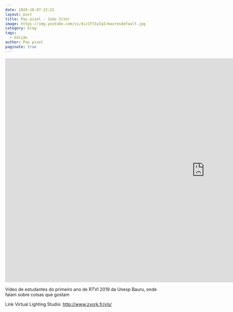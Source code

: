 ```yaml
---
date: 2020-10-07-22:21
layout: post
title: Pau pixel - João Vitor
image: https://img.youtube.com/vi/4iz1Yl5yIqI/maxresdefault.jpg
category: blog
tags:
  - Edição
author: Pau pixel
paginate: true
---
```


<iframe width="1280" height="720" src="https://www.youtube.com/embed/4iz1Yl5yIqI" frameborder="0" allow="accelerometer; autoplay; clipboard-write; encrypted-media; gyroscope; picture-in-picture" allowfullscreen></iframe>

Video de estudantes do primeiro ano de RTVI 2019 da Unesp Bauru, onde falam sobre coisas que gostam

Link Virtual Lighting Studio: 
http://www.zvork.fr/vls/
